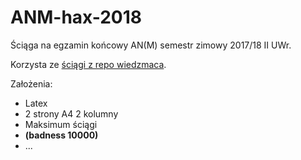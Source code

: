 # ANM-hax-2018
Ściąga na egzamin końcowy AN(M) semestr zimowy 2017/18 II UWr.

Korzysta ze [ściągi z repo wiedzmaca](https://github.com/wiedzmac/University/blob/master/2015-2016/Zima/Analiza%20numeryczna%20M/Ciekawe%20materiały/karta_wzorow_Numeryczna_M_2016-17.pdf).

Założenia:
 * Latex
 * 2 strony A4 2 kolumny
 * Maksimum ściągi
 * **(badness 10000)**
 * ...
